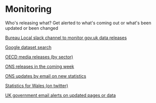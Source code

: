 Monitoring
==========

Who's releasing what? Get alerted to what's coming out or what's been updated or been changed

[Bureau Local slack channel to monitor gov.uk data releases](https://bureau-local-slack-invite.herokuapp.com/)

[Google dataset search](https://datasetsearch.research.google.com/)

[OECD media releases (by sector)](https://survey2018.oecd.org/Survey.aspx?s=e16cb6ce51dd4c619627d6259c3d7e57%20)

[ONS releases in the coming week](https://www.ons.gov.uk/releasecalendar?view=upcoming)

[ONS updates by email on new statistics](https://public.govdelivery.com/accounts/UKONS/subscriber/network)

[Statistics for Wales (on twitter)](https://twitter.com/statisticswales)

[UK government email alerts on updated pages or data](https://www.gov.uk/help/update-email-notifications)
